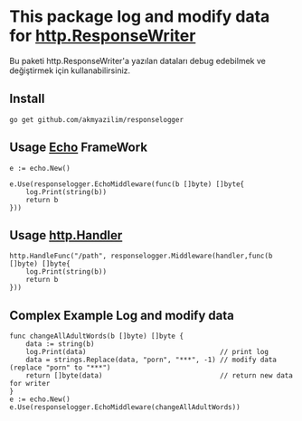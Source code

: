 # This package log and modify data for [http.ResponseWriter](https://golang.org/pkg/net/http/#ResponseWriter)

Bu paketi http.ResponseWriter'a yazılan dataları debug edebilmek ve değiştirmek için kullanabilirsiniz. 

## Install
	go get github.com/akmyazilim/responselogger

## Usage [Echo](https://echo.labstack.com/) FrameWork 

	e := echo.New()

	e.Use(responselogger.EchoMiddleware(func(b []byte) []byte{
		log.Print(string(b))
		return b
	}))


## Usage [http.Handler](https://golang.org/pkg/net/http/#Handler)

	http.HandleFunc("/path", responselogger.Middleware(handler,func(b []byte) []byte{
		log.Print(string(b))
		return b
	}))

## Complex Example Log and modify data

	func changeAllAdultWords(b []byte) []byte {
		data := string(b)
		log.Print(data)                                 // print log
		data = strings.Replace(data, "porn", "***", -1) // modify data (replace "porn" to "***")
		return []byte(data)                             // return new data for writer
	}
	e := echo.New()
	e.Use(responselogger.EchoMiddleware(changeAllAdultWords))